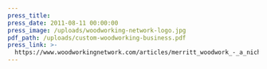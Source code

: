 ```yaml
---
press_title:
press_date: 2011-08-11 00:00:00
press_image: /uploads/woodworking-network-logo.jpg
pdf_path: /uploads/custom-woodworking-business.pdf
press_link: >-
  https://www.woodworkingnetwork.com/articles/merritt_woodwork_-_a_niche_at_the_top_127694288.html
---
```

